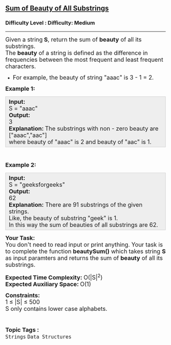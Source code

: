 <h2><a href="https://www.geeksforgeeks.org/problems/sum-of-beauty-of-all-substrings-1662962118/1">Sum of Beauty of All Substrings</a></h2><h3>Difficulty Level : Difficulty: Medium</h3><hr><div class="problems_problem_content__Xm_eO"><p><span style="font-size: 18px;">Given a&nbsp;string<strong> S</strong>, return the sum of <strong>beauty</strong> of all its substrings.<br>The <strong>beauty</strong> of a string is defined as the difference in frequencies between the most frequent and least frequent characters.</span></p>
<ul>
<li><span style="font-size: 18px;">For example, the beauty of string "aaac" is 3 - 1 = 2.</span></li>
</ul>
<p><span style="font-size: 18px;"><strong>Example 1:</strong></span></p>
<div style="background: #eeeeee; border: 1px solid #cccccc; padding: 5px 10px; --darkreader-inline-bgimage: initial; --darkreader-inline-bgcolor: #222426; --darkreader-inline-border-top: #3e4446; --darkreader-inline-border-right: #3e4446; --darkreader-inline-border-bottom: #3e4446; --darkreader-inline-border-left: #3e4446;"><span style="font-size: 18px;"><strong>Input:</strong><br>S = "aaac"<br><strong>Output: </strong><br>3<br><strong>Explanation:&nbsp;</strong>The substrings with non - zero&nbsp;beauty are ["aaac","aac"] <br>where beauty of "aaac" is 2 and beauty of "aac" is 1.</span></div>
<p>&nbsp;</p>
<p><span style="font-size: 18px;"><strong>Example 2:</strong></span></p>
<div style="background: #eeeeee; border: 1px solid #cccccc; padding: 5px 10px; --darkreader-inline-bgimage: initial; --darkreader-inline-bgcolor: #222426; --darkreader-inline-border-top: #3e4446; --darkreader-inline-border-right: #3e4446; --darkreader-inline-border-bottom: #3e4446; --darkreader-inline-border-left: #3e4446;"><span style="font-size: 18px;"><strong>Input:</strong><br>S = "geeksforgeeks"<br><strong>Output: </strong><br>62<br><strong>Explanation:</strong> There are 91&nbsp;substrings of the given strings.<br>Like, the beauty of substring "geek" is 1. <br>In this way the sum of&nbsp;beauties of all substrings are 62.</span></div>
<p><span style="font-size: 18px;"><strong>Your Task:</strong><br>You don't need to read input or print anything. Your task is to complete the function <strong>beautySum()</strong> which takes&nbsp;string <strong>S</strong> as input paramters&nbsp;and returns the sum of <strong>beauty</strong> of all its substrings.&nbsp;</span></p>
<p><span style="font-size: 18px;"><strong>Expected Time Complexity: </strong>O(|S|<sup>2</sup>)<br><strong>Expected Auxiliary Space: </strong>O(1)</span></p>
<p><span style="font-size: 18px;"><strong>Constraints:&nbsp;</strong><br>1 ≤ |S|&nbsp;≤ 500<br>S only contains lower case alphabets.</span></p></div><br><p><span style=font-size:18px><strong>Topic Tags : </strong><br><code>Strings</code>&nbsp;<code>Data Structures</code>&nbsp;